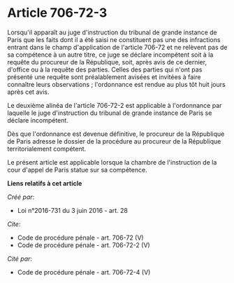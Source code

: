 # Article 706-72-3

Lorsqu'il apparaît au juge d'instruction du tribunal de grande instance de Paris que les faits dont il a été saisi ne
constituent pas une des infractions entrant dans le champ d'application de l'article 706-72 et ne relèvent pas de sa
compétence à un autre titre, ce juge se déclare incompétent soit à la requête du procureur de la République, soit, après avis
de ce dernier, d'office ou à la requête des parties. Celles des parties qui n'ont pas présenté une requête sont préalablement
avisées et invitées à faire connaître leurs observations ; l'ordonnance est rendue au plus tôt huit jours après cet avis. 

Le deuxième alinéa de l'article 706-72-2 est applicable à l'ordonnance par laquelle le juge d'instruction du tribunal de
grande instance de Paris se déclare incompétent. 

Dès que l'ordonnance est devenue définitive, le procureur de la République de Paris adresse le dossier de la procédure au
procureur de la République territorialement compétent. 

Le présent article est applicable lorsque la chambre de l'instruction de la cour d'appel de Paris statue sur sa compétence.

**Liens relatifs à cet article**

_Créé par_:

  - Loi n°2016-731 du 3 juin 2016 - art. 28

_Cite_:

  - Code de procédure pénale - art. 706-72 (V)
  - Code de procédure pénale - art. 706-72-2 (V)

_Cité par_:

  - Code de procédure pénale - art. 706-72-4 (V)
